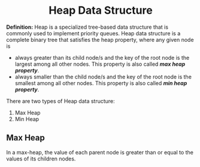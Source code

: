 <h1 align="center">Heap Data Structure </h1>

**Definition:** Heap is a specialized tree-based data structure that is commonly used to implement priority queues. Heap data structure is a complete binary tree that satisfies the heap property, where any given node is
* always greater than its child node/s and the key of the root node is the largest among all other nodes. This property is also called **_max heap property_**.
* always smaller than the child node/s and the key of the root node is the smallest among all other nodes. This property is also called **_min heap property_**.


There are two types of Heap data structure:
1. Max Heap
2. Min Heap

## Max Heap 
 In a max-heap, the value of each parent node is greater than or equal to the values of its children nodes.
